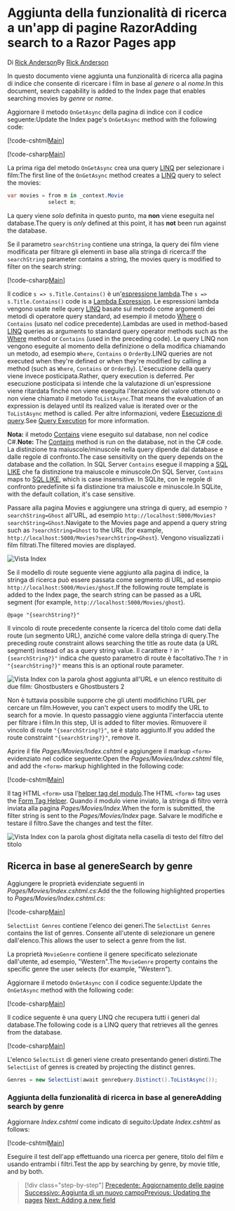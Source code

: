 # <a name="adding-search-to-a-razor-pages-app"></a><span data-ttu-id="925ef-101">Aggiunta della funzionalità di ricerca a un'app di pagine Razor</span><span class="sxs-lookup"><span data-stu-id="925ef-101">Adding search to a Razor Pages app</span></span>

<span data-ttu-id="925ef-102">Di [Rick Anderson](https://twitter.com/RickAndMSFT)</span><span class="sxs-lookup"><span data-stu-id="925ef-102">By [Rick Anderson](https://twitter.com/RickAndMSFT)</span></span>

<span data-ttu-id="925ef-103">In questo documento viene aggiunta una funzionalità di ricerca alla pagina di indice che consente di ricercare i film in base al *genere* o al *nome*.</span><span class="sxs-lookup"><span data-stu-id="925ef-103">In this document, search capability is added to the Index page that enables searching movies by *genre* or *name*.</span></span>

<span data-ttu-id="925ef-104">Aggiornare il metodo `OnGetAsync` della pagina di indice con il codice seguente:</span><span class="sxs-lookup"><span data-stu-id="925ef-104">Update the Index page's `OnGetAsync` method with the following code:</span></span>

[!code-cshtml[Main](../../tutorials/razor-pages/razor-pages-start/sample/RazorPagesMovie/Pages/_ViewStart.cshtml)]

[!code-csharp[Main](../../tutorials/razor-pages/razor-pages-start/sample/RazorPagesMovie/Pages/Movies/Index.cshtml.cs?name=snippet_1stSearch)]

<span data-ttu-id="925ef-105">La prima riga del metodo `OnGetAsync` crea una query [LINQ](https://docs.microsoft.com/dotnet/csharp/programming-guide/concepts/linq/) per selezionare i film:</span><span class="sxs-lookup"><span data-stu-id="925ef-105">The first line of the `OnGetAsync` method creates a [LINQ](https://docs.microsoft.com/dotnet/csharp/programming-guide/concepts/linq/) query to select the movies:</span></span>

```csharp
var movies = from m in _context.Movie
             select m;
```

<span data-ttu-id="925ef-106">La query viene *solo* definita in questo punto, ma **non** viene eseguita nel database.</span><span class="sxs-lookup"><span data-stu-id="925ef-106">The query is *only* defined at this point, it has **not** been run against the database.</span></span>

<span data-ttu-id="925ef-107">Se il parametro `searchString` contiene una stringa, la query dei film viene modificata per filtrare gli elementi in base alla stringa di ricerca:</span><span class="sxs-lookup"><span data-stu-id="925ef-107">If the `searchString` parameter contains a string, the movies query is modified to filter on the search string:</span></span>

[!code-csharp[Main](../../tutorials/razor-pages/razor-pages-start/sample/RazorPagesMovie/Pages/Movies/Index.cshtml.cs?name=snippet_SearchNull)]

<span data-ttu-id="925ef-108">Il codice `s => s.Title.Contains()` è un'[espressione lambda](https://docs.microsoft.com/dotnet/csharp/programming-guide/statements-expressions-operators/lambda-expressions).</span><span class="sxs-lookup"><span data-stu-id="925ef-108">The `s => s.Title.Contains()` code is a [Lambda Expression](https://docs.microsoft.com/dotnet/csharp/programming-guide/statements-expressions-operators/lambda-expressions).</span></span> <span data-ttu-id="925ef-109">Le espressioni lambda vengono usate nelle query [LINQ](https://docs.microsoft.com/dotnet/csharp/programming-guide/concepts/linq/) basate sul metodo come argomenti dei metodi di operatore query standard, ad esempio il metodo [Where](https://docs.microsoft.com/dotnet/csharp/programming-guide/concepts/linq/query-syntax-and-method-syntax-in-linq) o `Contains` (usato nel codice precedente).</span><span class="sxs-lookup"><span data-stu-id="925ef-109">Lambdas are used in method-based [LINQ](https://docs.microsoft.com/dotnet/csharp/programming-guide/concepts/linq/) queries as arguments to standard query operator methods such as the [Where](https://docs.microsoft.com/dotnet/csharp/programming-guide/concepts/linq/query-syntax-and-method-syntax-in-linq) method or `Contains` (used in the preceding code).</span></span> <span data-ttu-id="925ef-110">Le query LINQ non vengono eseguite al momento della definizione o della modifica chiamando un metodo, ad esempio `Where`, `Contains` o `OrderBy`.</span><span class="sxs-lookup"><span data-stu-id="925ef-110">LINQ queries are not executed when they're defined or when they're modified by calling a method (such as `Where`, `Contains`  or `OrderBy`).</span></span> <span data-ttu-id="925ef-111">L'esecuzione della query viene invece posticipata.</span><span class="sxs-lookup"><span data-stu-id="925ef-111">Rather, query execution is deferred.</span></span> <span data-ttu-id="925ef-112">Per esecuzione posticipata si intende che la valutazione di un'espressione viene ritardata finché non viene eseguita l'iterazione del valore ottenuto o non viene chiamato il metodo `ToListAsync`.</span><span class="sxs-lookup"><span data-stu-id="925ef-112">That means the evaluation of an expression is delayed until its realized value is iterated over or the `ToListAsync` method is called.</span></span> <span data-ttu-id="925ef-113">Per altre informazioni, vedere [Esecuzione di query](https://docs.microsoft.com/dotnet/framework/data/adonet/ef/language-reference/query-execution).</span><span class="sxs-lookup"><span data-stu-id="925ef-113">See [Query Execution](https://docs.microsoft.com/dotnet/framework/data/adonet/ef/language-reference/query-execution) for more information.</span></span>

<span data-ttu-id="925ef-114">**Nota:** il metodo [Contains](https://docs.microsoft.com//dotnet/api/system.data.objects.dataclasses.entitycollection-1.contains) viene eseguito sul database, non nel codice C#.</span><span class="sxs-lookup"><span data-stu-id="925ef-114">**Note:** The [Contains](https://docs.microsoft.com//dotnet/api/system.data.objects.dataclasses.entitycollection-1.contains) method is run on the database, not in the C# code.</span></span> <span data-ttu-id="925ef-115">La distinzione tra maiuscole/minuscole nella query dipende dal database e dalle regole di confronto.</span><span class="sxs-lookup"><span data-stu-id="925ef-115">The case sensitivity on the query depends on the database and the collation.</span></span> <span data-ttu-id="925ef-116">In SQL Server `Contains` esegue il mapping a [SQL LIKE](https://docs.microsoft.com/sql/t-sql/language-elements/like-transact-sql) che fa distinzione tra maiuscole e minuscole.</span><span class="sxs-lookup"><span data-stu-id="925ef-116">On SQL Server, `Contains` maps to [SQL LIKE](https://docs.microsoft.com/sql/t-sql/language-elements/like-transact-sql), which is case insensitive.</span></span> <span data-ttu-id="925ef-117">In SQLite, con le regole di confronto predefinite si fa distinzione tra maiuscole e minuscole.</span><span class="sxs-lookup"><span data-stu-id="925ef-117">In SQLite, with the default collation, it's case sensitive.</span></span>

<span data-ttu-id="925ef-118">Passare alla pagina Movies e aggiungere una stringa di query, ad esempio `?searchString=Ghost` all'URL, ad esempio `http://localhost:5000/Movies?searchString=Ghost`.</span><span class="sxs-lookup"><span data-stu-id="925ef-118">Navigate to the Movies page and append a query string such as `?searchString=Ghost` to the URL (for example, `http://localhost:5000/Movies?searchString=Ghost`).</span></span> <span data-ttu-id="925ef-119">Vengono visualizzati i film filtrati.</span><span class="sxs-lookup"><span data-stu-id="925ef-119">The filtered movies are displayed.</span></span>

![Vista Index](../../tutorials/razor-pages/search/_static/ghost.png)

<span data-ttu-id="925ef-121">Se il modello di route seguente viene aggiunto alla pagina di indice, la stringa di ricerca può essere passata come segmento di URL, ad esempio `http://localhost:5000/Movies/ghost`.</span><span class="sxs-lookup"><span data-stu-id="925ef-121">If the following route template is added to the Index page, the search string can be passed as a URL segment (for example, `http://localhost:5000/Movies/ghost`).</span></span>

```cshtml
@page "{searchString?}"
```

<span data-ttu-id="925ef-122">Il vincolo di route precedente consente la ricerca del titolo come dati della route (un segmento URL), anziché come valore della stringa di query.</span><span class="sxs-lookup"><span data-stu-id="925ef-122">The preceding route constraint allows searching the title as route data (a URL segment) instead of as a query string value.</span></span>  <span data-ttu-id="925ef-123">Il carattere `?` in `"{searchString?}"` indica che questo parametro di route è facoltativo.</span><span class="sxs-lookup"><span data-stu-id="925ef-123">The `?` in `"{searchString?}"` means this is an optional route parameter.</span></span>

![Vista Index con la parola ghost aggiunta all'URL e un elenco restituito di due film: Ghostbusters e Ghostbusters 2](../../tutorials/razor-pages/search/_static/g2.png)

<span data-ttu-id="925ef-125">Non è tuttavia possibile supporre che gli utenti modifichino l'URL per cercare un film.</span><span class="sxs-lookup"><span data-stu-id="925ef-125">However, you can't expect users to modify the URL to search for a movie.</span></span> <span data-ttu-id="925ef-126">In questo passaggio viene aggiunta l'interfaccia utente per filtrare i film.</span><span class="sxs-lookup"><span data-stu-id="925ef-126">In this step, UI is added to filter movies.</span></span> <span data-ttu-id="925ef-127">Rimuovere il vincolo di route `"{searchString?}"`, se è stato aggiunto.</span><span class="sxs-lookup"><span data-stu-id="925ef-127">If you added the route constraint `"{searchString?}"`, remove it.</span></span>

<span data-ttu-id="925ef-128">Aprire il file *Pages/Movies/Index.cshtml* e aggiungere il markup `<form>` evidenziato nel codice seguente:</span><span class="sxs-lookup"><span data-stu-id="925ef-128">Open the *Pages/Movies/Index.cshtml* file, and add the `<form>` markup highlighted in the following code:</span></span>

[!code-cshtml[Main](../../tutorials/razor-pages/razor-pages-start/sample/RazorPagesMovie/Pages/Movies/Index2.cshtml?highlight=14-19&range=1-22)]

<span data-ttu-id="925ef-129">Il tag HTML `<form>` usa l'[helper tag del modulo](xref:mvc/views/working-with-forms#the-form-tag-helper).</span><span class="sxs-lookup"><span data-stu-id="925ef-129">The HTML `<form>` tag uses the [Form Tag Helper](xref:mvc/views/working-with-forms#the-form-tag-helper).</span></span> <span data-ttu-id="925ef-130">Quando il modulo viene inviato, la stringa di filtro verrà inviata alla pagina *Pages/Movies/Index*.</span><span class="sxs-lookup"><span data-stu-id="925ef-130">When the form is submitted, the filter string is sent to the *Pages/Movies/Index* page.</span></span> <span data-ttu-id="925ef-131">Salvare le modifiche e testare il filtro.</span><span class="sxs-lookup"><span data-stu-id="925ef-131">Save the changes and test the filter.</span></span>

![Vista Index con la parola ghost digitata nella casella di testo del filtro del titolo](../../tutorials/razor-pages/search/_static/filter.png)

## <a name="search-by-genre"></a><span data-ttu-id="925ef-133">Ricerca in base al genere</span><span class="sxs-lookup"><span data-stu-id="925ef-133">Search by genre</span></span>

<span data-ttu-id="925ef-134">Aggiungere le proprietà evidenziate seguenti in *Pages/Movies/Index.cshtml.cs*:</span><span class="sxs-lookup"><span data-stu-id="925ef-134">Add the the following highlighted properties to *Pages/Movies/Index.cshtml.cs*:</span></span>

[!code-csharp[Main](../../tutorials/razor-pages/razor-pages-start/sample/RazorPagesMovie/Pages/Movies/Index.cshtml.cs?name=snippet_newProps&highlight=11-)]

<span data-ttu-id="925ef-135">`SelectList Genres` contiene l'elenco dei generi.</span><span class="sxs-lookup"><span data-stu-id="925ef-135">The `SelectList Genres` contains the list of genres.</span></span> <span data-ttu-id="925ef-136">Consente all'utente di selezionare un genere dall'elenco.</span><span class="sxs-lookup"><span data-stu-id="925ef-136">This allows the user to select a genre from the list.</span></span>

<span data-ttu-id="925ef-137">La proprietà `MovieGenre` contiene il genere specificato selezionate dall'utente, ad esempio, "Western".</span><span class="sxs-lookup"><span data-stu-id="925ef-137">The `MovieGenre` property contains the specific genre the user selects (for example, "Western").</span></span>

<span data-ttu-id="925ef-138">Aggiornare il metodo `OnGetAsync` con il codice seguente:</span><span class="sxs-lookup"><span data-stu-id="925ef-138">Update the `OnGetAsync` method with the following code:</span></span>

[!code-csharp[Main](../../tutorials/razor-pages/razor-pages-start/sample/RazorPagesMovie/Pages/Movies/Index.cshtml.cs?name=snippet_SearchGenre)]

<span data-ttu-id="925ef-139">Il codice seguente è una query LINQ che recupera tutti i generi dal database.</span><span class="sxs-lookup"><span data-stu-id="925ef-139">The following code is a LINQ query that retrieves all the genres from the database.</span></span>

[!code-csharp[Main](../../tutorials/razor-pages/razor-pages-start/sample/RazorPagesMovie/Pages/Movies/Index.cshtml.cs?name=snippet_LINQ)]

<span data-ttu-id="925ef-140">L'elenco `SelectList` di generi viene creato presentando generi distinti.</span><span class="sxs-lookup"><span data-stu-id="925ef-140">The `SelectList` of genres is created by projecting the distinct genres.</span></span>

<!-- BUG in OPS
Tag snippet_selectlist's start line '75' should be less than end line '29' when resolving "[!code-csharp[Main](../../tutorials/razor-pages/razor-pages-start/sample/RazorPagesMovie/Pages/Movies/Index.cshtml.cs?name=snippet_SelectList)]"

There's no start line.

[!code-csharp[Main](../../tutorials/razor-pages/razor-pages-start/sample/RazorPagesMovie/Pages/Movies/Index.cshtml.cs?name=snippet_SelectList)]
-->

```csharp
Genres = new SelectList(await genreQuery.Distinct().ToListAsync());
```

### <a name="adding-search-by-genre"></a><span data-ttu-id="925ef-141">Aggiunta della funzionalità di ricerca in base al genere</span><span class="sxs-lookup"><span data-stu-id="925ef-141">Adding search by genre</span></span>

<span data-ttu-id="925ef-142">Aggiornare *Index.cshtml* come indicato di seguito:</span><span class="sxs-lookup"><span data-stu-id="925ef-142">Update *Index.cshtml* as follows:</span></span>

[!code-cshtml[Main](../../tutorials/razor-pages/razor-pages-start/sample/RazorPagesMovie/Pages/Movies/IndexFormGenreNoRating.cshtml?highlight=16-18&range=1-26)]

<span data-ttu-id="925ef-143">Eseguire il test dell'app effettuando una ricerca per genere, titolo del film e usando entrambi i filtri.</span><span class="sxs-lookup"><span data-stu-id="925ef-143">Test the app by searching by genre, by movie title, and by both.</span></span>

>[!div class="step-by-step"]
<span data-ttu-id="925ef-144">[Precedente: Aggiornamento delle pagine](xref:tutorials/razor-pages/da1)
[Successivo: Aggiunta di un nuovo campo](xref:tutorials/razor-pages/new-field)</span><span class="sxs-lookup"><span data-stu-id="925ef-144">[Previous: Updating the pages](xref:tutorials/razor-pages/da1)
[Next: Adding a new field](xref:tutorials/razor-pages/new-field)</span></span>
